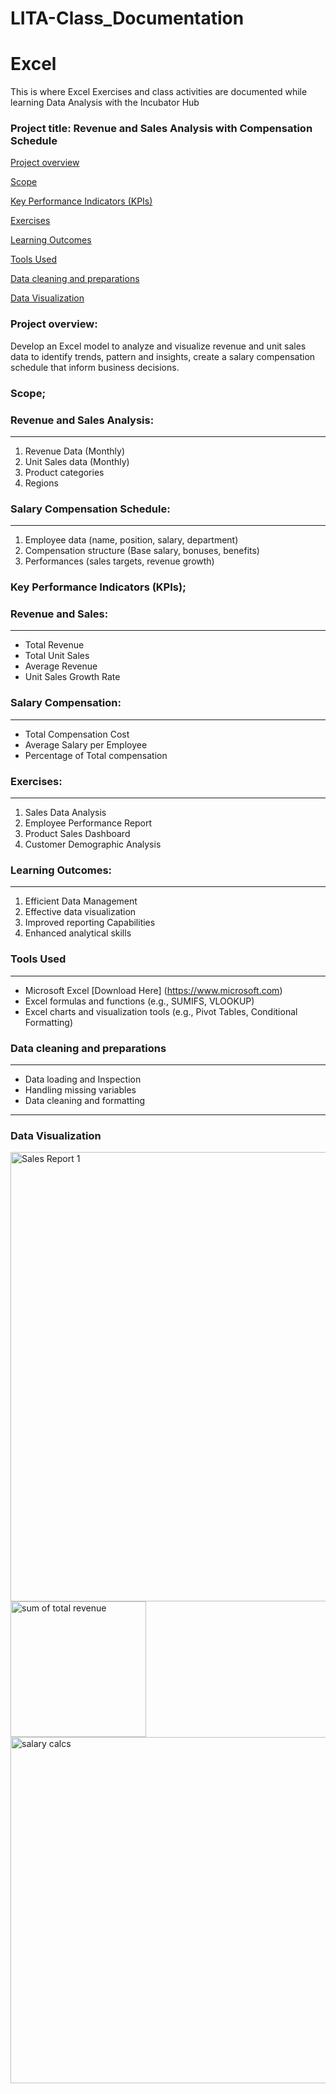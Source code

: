 # LITA-Class_Documentation

# Excel 

This is where Excel Exercises and class activities are documented while learning Data Analysis with the Incubator Hub


### Project title: Revenue and Sales Analysis with Compensation Schedule
[Project overview](#project-overview)

[Scope](#scope)

[Key Performance Indicators (KPIs)](#key-performance-indicators-(kpis))

[Exercises](#exercise)

[Learning Outcomes](#learning-outcomes)

[Tools Used](#tools-used)

[Data cleaning and preparations](#data-cleaning-and-preparations)

[Data Visualization](#data-visualization)

### Project overview:
Develop an Excel model to analyze and visualize revenue and unit sales data to identify trends, pattern and insights, create a salary compensation schedule that inform business decisions.


### Scope;

### Revenue and Sales Analysis:
---
1. Revenue Data (Monthly)
2. Unit Sales data (Monthly)
3. Product categories
4. Regions

### Salary Compensation Schedule:
---
1. Employee data (name, position, salary, department)
2. Compensation structure (Base salary, bonuses, benefits)
3. Performances (sales targets, revenue growth)

### Key Performance Indicators (KPIs);

### Revenue and Sales:
---
- Total Revenue
- Total Unit Sales
- Average Revenue
- Unit Sales Growth Rate

### Salary Compensation:
---
- Total Compensation Cost
- Average Salary per Employee
- Percentage of Total compensation 

### Exercises:
---
1. Sales Data Analysis
2. Employee Performance Report
3. Product Sales Dashboard
4. Customer Demographic Analysis

### Learning Outcomes:
---
1. Efficient Data Management
2. Effective data visualization
3. Improved reporting Capabilities
4. Enhanced analytical skills

### Tools Used
---
- Microsoft Excel [Download Here] (https://www.microsoft.com)
- Excel formulas and functions (e.g., SUMIFS, VLOOKUP)
- Excel charts and visualization tools (e.g., Pivot Tables, Conditional Formatting)

### Data cleaning and preparations
---
- Data loading and Inspection
- Handling missing variables
- Data cleaning and formatting

---
### Data Visualization
<img width="719" alt="Sales Report 1" src="https://github.com/user-attachments/assets/81ab3983-3a8d-4540-8fc1-a72c9f920daa">

<img width="217" alt="sum of  total revenue" src="https://github.com/user-attachments/assets/8c0f3592-f0e7-4535-94af-9676a88030fd">

<img width="554" alt="salary calcs" src="https://github.com/user-attachments/assets/b1270089-9ec6-42e5-a685-884bebf66eb7">



